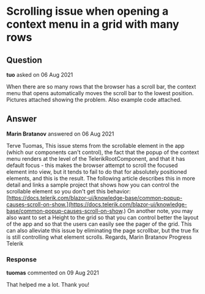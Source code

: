 # Scrolling issue when opening a context menu in a grid with many rows

## Question

**tuo** asked on 06 Aug 2021

When there are so many rows that the browser has a scroll bar, the context menu that opens automatically moves the scroll bar to the lowest position. Pictures attached showing the problem. Also example code attached.

## Answer

**Marin Bratanov** answered on 06 Aug 2021

Terve Tuomas, This issue stems from the scrollable element in the app (which our components can't control), the fact that the popup of the context menu renders at the level of the TelerikRootComponent, and that it has default focus - this makes the browser attempt to scroll the focused element into view, but it tends to fail to do that for absolutely positioned elements, and this is the result. The following article describes this in more detail and links a sample project that shows how you can control the scrollable element so you don't get this behavior: [https://docs.telerik.com/blazor-ui/knowledge-base/common-popup-causes-scroll-on-show.](https://docs.telerik.com/blazor-ui/knowledge-base/common-popup-causes-scroll-on-show.) On another note, you may also want to set a Height to the grid so that you can control better the layout of the app and so that the users can easily see the pager of the grid. This can also alleviate this issue by eliminating the page scrollbar, but the true fix is still controlling what element scrolls. Regards, Marin Bratanov Progress Telerik

### Response

**tuomas** commented on 09 Aug 2021

That helped me a lot. Thank you!
